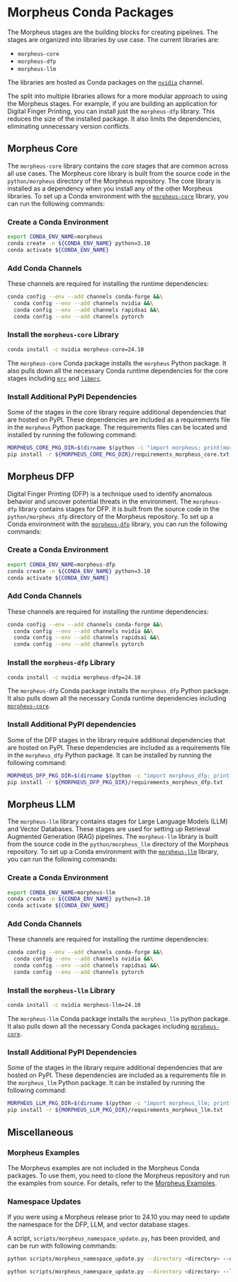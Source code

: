 <!--
SPDX-FileCopyrightText: Copyright (c) 2024, NVIDIA CORPORATION & AFFILIATES. All rights reserved.
SPDX-License-Identifier: Apache-2.0

Licensed under the Apache License, Version 2.0 (the "License");
you may not use this file except in compliance with the License.
You may obtain a copy of the License at

http://www.apache.org/licenses/LICENSE-2.0

Unless required by applicable law or agreed to in writing, software
distributed under the License is distributed on an "AS IS" BASIS,
WITHOUT WARRANTIES OR CONDITIONS OF ANY KIND, either express or implied.
See the License for the specific language governing permissions and
limitations under the License.
-->

# Morpheus Conda Packages
The Morpheus stages are the building blocks for creating pipelines. The stages are organized into libraries by use case. The current libraries are:
- `morpheus-core`
- `morpheus-dfp`
- `morpheus-llm`

The  libraries are hosted as Conda packages on the [`nvidia`](https://anaconda.org/nvidia/) channel.

The split into multiple libraries allows for a more modular approach to using the Morpheus stages. For example, if you are building an application for Digital Finger Printing, you can install just the `morpheus-dfp` library. This reduces the size of the installed package. It also limits the dependencies, eliminating unnecessary version conflicts.


## Morpheus Core
The `morpheus-core` library contains the core stages that are common across all use cases. The Morpheus core library is built from the source code in the `python/morpheus` directory of the Morpheus repository. The core library is installed as a dependency when you install any of the other Morpheus libraries.
To set up a Conda environment with the [`morpheus-core`](https://anaconda.org/nvidia/morpheus-core) library, you can run the following commands:

### Create a Conda Environment
```bash
export CONDA_ENV_NAME=morpheus
conda create -n ${CONDA_ENV_NAME} python=3.10
conda activate ${CONDA_ENV_NAME}
```

### Add Conda Channels
These channels are required for installing the runtime dependencies:
```bash
conda config --env --add channels conda-forge &&\
  conda config --env --add channels nvidia &&\
  conda config --env --add channels rapidsai &&\
  conda config --env --add channels pytorch
```

### Install the `morpheus-core` Library
```bash
conda install -c nvidia morpheus-core=24.10
```
The `morpheus-core` Conda package installs the `morpheus` Python package. It also pulls down all the necessary Conda runtime dependencies for the core stages including [`mrc`](https://anaconda.org/nvidia/mrc) and [`libmrc`](https://anaconda.org/nvidia/libmrc).

### Install Additional PyPI Dependencies
Some of the stages in the core library require additional dependencies that are hosted on PyPI. These dependencies are included as a requirements file in the `morpheus` Python package. The requirements files can be located and installed by running the following command:
```bash
MORPHEUS_CORE_PKG_DIR=$(dirname $(python -c "import morpheus; print(morpheus.__file__)"))
pip install -r ${MORPHEUS_CORE_PKG_DIR}/requirements_morpheus_core.txt
```

## Morpheus DFP
Digital Finger Printing (DFP) is a technique used to identify anomalous behavior and uncover potential threats in the environment​. The `morpheus-dfp` library contains stages for DFP. It is built from the source code in the `python/morpheus_dfp` directory of the Morpheus repository. To set up a Conda environment with the [`morpheus-dfp`](https://anaconda.org/nvidia/morpheus-dfp) library, you can run the following commands:

### Create a Conda Environment
```bash
export CONDA_ENV_NAME=morpheus-dfp
conda create -n ${CONDA_ENV_NAME} python=3.10
conda activate ${CONDA_ENV_NAME}
```

### Add Conda Channels
These channels are required for installing the runtime dependencies:
```bash
conda config --env --add channels conda-forge &&\
  conda config --env --add channels nvidia &&\
  conda config --env --add channels rapidsai &&\
  conda config --env --add channels pytorch
```

### Install the `morpheus-dfp` Library
```bash
conda install -c nvidia morpheus-dfp=24.10
```
The `morpheus-dfp` Conda package installs the `morpheus_dfp` Python package. It also pulls down all the necessary Conda runtime dependencies including [`morpheus-core`](https://anaconda.org/nvidia/morpheus-core).
### Install Additional PyPI dependencies
Some of the DFP stages in the library require additional dependencies that are hosted on PyPI. These dependencies are included as a requirements file in the `morpheus_dfp` Python package. It can be installed by running the following command:
```bash
MORPHEUS_DFP_PKG_DIR=$(dirname $(python -c "import morpheus_dfp; print(morpheus_dfp.__file__)"))
pip install -r ${MORPHEUS_DFP_PKG_DIR}/requirements_morpheus_dfp.txt
```

## Morpheus LLM
The `morpheus-llm` library contains stages for Large Language Models (LLM) and  Vector Databases. These stages are used for setting up Retrieval Augmented Generation (RAG) pipelines. The `morpheus-llm` library is built from the source code in the `python/morpheus_llm` directory of the Morpheus repository.
To set up a Conda environment with the [`morpheus-llm`](https://anaconda.org/nvidia/morpheus-dfp) library, you can run the following commands:

### Create a Conda Environment
```bash
export CONDA_ENV_NAME=morpheus-llm
conda create -n ${CONDA_ENV_NAME} python=3.10
conda activate ${CONDA_ENV_NAME}
```

### Add Conda Channels
These channels are required for installing the runtime dependencies:
```bash
conda config --env --add channels conda-forge &&\
  conda config --env --add channels nvidia &&\
  conda config --env --add channels rapidsai &&\
  conda config --env --add channels pytorch
```

### Install the `morpheus-llm` Library
```bash
conda install -c nvidia morpheus-llm=24.10
```
The `morpheus-llm` Conda package installs the `morpheus_llm` python package. It also pulls down all the necessary Conda packages including [`morpheus-core`](https://anaconda.org/nvidia/morpheus-core).

### Install Additional PyPI Dependencies
Some of the stages in the library require additional dependencies that are hosted on PyPI. These dependencies are included as a requirements file in the `morpheus_llm` Python package. It can be installed by running the following command:
```bash
MORPHEUS_LLM_PKG_DIR=$(dirname $(python -c "import morpheus_llm; print(morpheus_llm.__file__)"))
pip install -r ${MORPHEUS_LLM_PKG_DIR}/requirements_morpheus_llm.txt
```

## Miscellaneous
### Morpheus Examples
The Morpheus examples are not included in the Morpheus Conda packages. To use them, you need to clone the Morpheus repository and run the examples from source. For details, refer to the [Morpheus Examples](./examples.md).

### Namespace Updates
If you were using a Morpheus release prior to 24.10 you may need to update the namespace for the DFP, LLM, and vector database stages.

A script, `scripts/morpheus_namespace_update.py`, has been provided, and can be run with following commands:
```bash
python scripts/morpheus_namespace_update.py --directory <directory> --dfp
```
```bash
python scripts/morpheus_namespace_update.py --directory <directory> --llm
```
